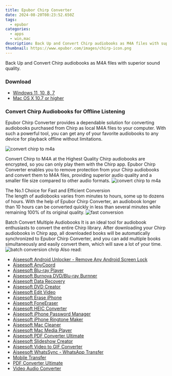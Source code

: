 ```yaml
---
title: Epubor Chirp Converter
date: 2024-08-20T08:23:52.650Z
tags: 
  - epubor
categories: 
  - apps
  - win,mac
description: Back Up and Convert Chirp audiobooks as M4A files with superior sound quality.
thumbnail: https://www.epubor.com/images/chirp-icon.png
---
```


Back Up and Convert Chirp audiobooks as M4A files with superior sound quality.


### Download

- [Windows 11, 10, 8, 7](https://secure.2checkout.com/order/checkout.php?QTY=1&AFFILIATE=108875&CART=1&CARD=2&DESIGN_TYPE=2&CURRENCY=USD&ORDERSTYLE=nLWooJa5iLg=&PAY_TYPE=PAYPAL&PRODS=45939627&OPTIONS45939627=LicenseALife)
- [Mac OS X 10.7 or higher](https://secure.2checkout.com/order/checkout.php?QTY=1&AFFILIATE=108875&CART=1&CARD=2&DESIGN_TYPE=2&CURRENCY=USD&ORDERSTYLE=nLWooJa5iLg=&PAY_TYPE=PAYPAL&PRODS=45939677&OPTIONS45939677=LicenseALife)

### Convert Chirp Audiobooks for Offline Listening

Epubor Chirp Converter provides a dependable solution for converting audiobooks purchased from Chirp as local M4A files to your computer. With such a powerful tool, you can get any of your favorite audiobooks to any device for playback offline without limitations.

![convert chirp to m4a](https://www.epubor.com/images/uppic/chirp-conversion-audiobooks.png)

Convert Chirp to M4A at the Highest Quality Chirp audiobooks are encrypted, so you can only play them with the Chirp app. Epubor Chirp Converter enables you to remove protection from your Chirp audiobooks and convert them to M4A files, providing superior audio quality and a smaller file size compared to other audio formats. ![convert chirp to m4a](https://www.epubor.com/images/uppic/convert-chirp-to-m4a.png)

The No.1 Choice for Fast and Efficient Conversion  
The length of audiobooks varies from minutes to hours, some up to dozens of hours. With the help of Epubor Chirp Converter, an audiobook longer than 10 hours can be converted quickly in less than several minutes while remaining 100% of its original quality. ![fast conversion](https://www.epubor.com/images/uppic/fast-conversion-speed-kobo.png)

Batch Convert Multiple Audiobooks It is an ideal tool for audiobook enthusiasts to convert the entire Chirp library. After downloading your Chirp audiobooks in Chirp app, all downloaded books will be automatically synchronized to Epubor Chirp Converter, and you can add multiple books simultaneously and easily convert them, which will save a lot of your time. ![batch conversion chrip](https://www.epubor.com/images/uppic/batch-convert-chirp.png)
<span class="atpl-alsoreadstyle">Also read:</span>
<div><ul>
<li><a href="https://tools.techidaily.com/aiseesoft/android-unlocker/"><u>Aiseesoft Android Unlocker - Remove Any Android Screen Lock</u></a></li>
<li><a href="https://tools.techidaily.com/aiseesoft/location-changer/"><u>Aiseesoft AnyCoord</u></a></li>
<li><a href="https://tools.techidaily.com/aiseesoft/blu-ray-player/"><u>Aiseesoft Blu-ray Player</u></a></li>
<li><a href="https://tools.techidaily.com/aiseesoft/burnova/"><u>Aiseesoft Burnova DVD/Blu-ray Burnner</u></a></li>
<li><a href="https://tools.techidaily.com/aiseesoft/data-recovery/"><u>Aiseesoft Data Recovery</u></a></li>
<li><a href="https://tools.techidaily.com/aiseesoft/dvd-creator/"><u>Aiseesoft DVD Creator</u></a></li>
<li><a href="https://tools.techidaily.com/aiseesoft/edit-video/"><u>Aiseesoft Edit Video</u></a></li>
<li><a href="https://tools.techidaily.com/aiseesoft/erase-iphone/"><u>Aiseesoft Erase iPhone</u></a></li>
<li><a href="https://tools.techidaily.com/aiseesoft/fone-eraser/"><u>Aiseesoft FoneEraser</u></a></li>
<li><a href="https://tools.techidaily.com/aiseesoft/free-heic-converter/"><u>Aiseesoft HEIC Converter</u></a></li>
<li><a href="https://tools.techidaily.com/aiseesoft/iphone-password-manager/"><u>Aiseesoft iPhone Password Manager</u></a></li>
<li><a href="https://tools.techidaily.com/aiseesoft/iphone-ringtone-maker/"><u>Aiseesoft iPhone Ringtone Maker</u></a></li>
<li><a href="https://tools.techidaily.com/aiseesoft/mac-cleaner/"><u>Aiseesoft Mac Cleaner</u></a></li>
<li><a href="https://tools.techidaily.com/aiseesoft/media-player/"><u>Aiseesoft Mac Media Player</u></a></li>
<li><a href="https://tools.techidaily.com/aiseesoft/pdf-converter-ultimate/"><u>Aiseesoft PDF Converter Ultimate</u></a></li>
<li><a href="https://tools.techidaily.com/aiseesoft/slideshow-creator/"><u>Aiseesoft Slideshow Creator</u></a></li>
<li><a href="https://tools.techidaily.com/aiseesoft/video-to-gif/"><u>Aiseesoft Video to GIF Converter</u></a></li>
<li><a href="https://tools.techidaily.com/aiseesoft/whatsapp-transfer/"><u>Aiseesoft WhatsSync - WhatsApp Transfer</u></a></li>
<li><a href="https://tools.techidaily.com/aiseesoft/mobile-transfer/"><u>Mobile Transfer</u></a></li>
<li><a href="https://tools.techidaily.com/pdf-converter-ultimate/"><u>PDF Converter Ultimate</u></a></li>
<li><a href="https://tools.techidaily.com/aiseesoft/audio-converter/"><u>Video Audio Converter</u></a></li>
</ul></div>

<ins class="adsbygoogle"
      style="display:block"
      data-ad-client="ca-pub-7571918770474297"
      data-ad-slot="8358498916"
      data-ad-format="auto"
      data-full-width-responsive="true"></ins>